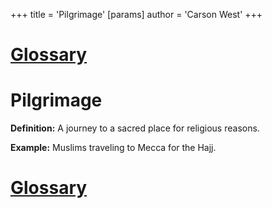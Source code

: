 +++
 title = 'Pilgrimage'
[params]
	author = 'Carson West'
+++
# [Glossary](./../glossary/)

# Pilgrimage

**Definition:** A journey to a sacred place for religious reasons.

**Example:**  Muslims traveling to Mecca for the Hajj.

# [Glossary](./../glossary/)
